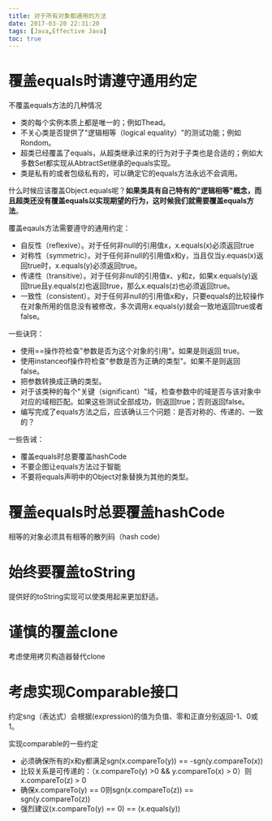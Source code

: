 ```yaml
---
title: 对于所有对象都通用的方法
date: 2017-03-20 22:31:20
tags: [Java,Effective Java]
toc: true
---
```


# 覆盖equals时请遵守通用约定

不覆盖equals方法的几种情况

* 类的每个实例本质上都是唯一的；例如Thead。
* 不关心类是否提供了"逻辑相等（logical equality）"的测试功能；例如Rondom。
* 超类已经覆盖了equals，从超类继承过来的行为对于子类也是合适的；例如大多数Set都实现从AbtractSet继承的equals实现。
* 类是私有的或者包级私有的，可以确定它的equals方法永远不会调用。

什么时候应该覆盖Object.equals呢？**如果类具有自己特有的"逻辑相等"概念，而且超类还没有覆盖equals以实现期望的行为，这时候我们就需要覆盖equals方法**。

覆盖eqauls方法需要遵守的通用约定：

* 自反性（reflexive）。对于任何非null的引用值x，x.equals(x)必须返回true
* 对称性（symmetric）。对于任何非null的引用值x和y，当且仅当y.equas(x)返回true时，x.equals(y)必须返回true。
* 传递性（transitive）。对于任何非null的引用值x、y和z，如果x.equals(y)返回true且y.equals(z)也返回true，那么x.equals(z)也必须返回true。
* 一致性（consistent）。对于任何非null的引用值x和y，只要equals的比较操作在对象所用的信息没有被修改，多次调用x.equals(y)就会一致地返回true或者false。

<!-- more -->

一些诀窍：

* 使用==操作符检查"参数是否为这个对象的引用"。如果是则返回 true。
* 使用instanceof操作符检查"参数是否为正确的类型"。如果不是则返回 false。
* 把参数转换成正确的类型。
* 对于该类种的每个"关键（significant）"域，检查参数中的域是否与该对象中对应的域相匹配。如果这些测试全部成功，则返回true；否则返回false。
* 编写完成了equals方法之后，应该确认三个问题：是否对称的、传递的、一致的？

一些告诫：

* 覆盖equals时总要覆盖hashCode
* 不要企图让equals方法过于智能
* 不要将equals声明中的Object对象替换为其他的类型。

# 覆盖equals时总要覆盖hashCode

相等的对象必须具有相等的散列码（hash code）

# 始终要覆盖toString

提供好的toString实现可以使类用起来更加舒适。

# 谨慎的覆盖clone

考虑使用拷贝构造器替代clone

# 考虑实现Comparable接口

约定sng（表达式）会根据(expression)的值为负值、零和正直分别返回-1、0或1。

实现comparable的一些约定

* 必须确保所有的x和y都满足sgn(x.compareTo(y)) == -sgn(y.compareTo(x))
* 比较关系是可传递的：（x.compareTo(y) >0 && y.compareTo(x) > 0）则x.compareTo(z) > 0
* 确保x.compareTo(y) == 0则sgn(x.compareTo(z)) == sgn(y.compareTo(z))
* 强烈建议(x.compareTo(y) == 0) == (x.equals(y))

